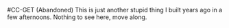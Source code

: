 #CC-GET (Abandoned)
This is just another stupid thing I built years ago in a few afternoons. Nothing to see here, move along.